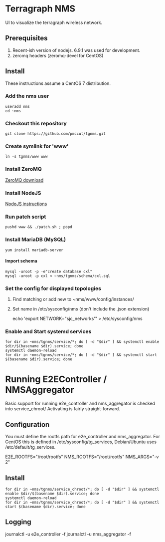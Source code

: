 # Terragraph NMS
UI to visualize the terragraph wireless network.

## Prerequisites
1. Recent-ish version of nodejs. 6.9.1 was used for development.
2. zeromq headers (zeromq-devel for CentOS)

## Install
These instructions assume a CentOS 7 distribution.
### Add the nms user
    useradd nms
    cd ~nms
### Checkout this repository
`git clone https://github.com/pmccut/tgnms.git`
### Create symlink for 'www'
`ln -s tgnms/www www`
### Install ZeroMQ
[ZeroMQ download](http://zeromq.org/intro:get-the-software)
### Install NodeJS
[NodeJS instructions](https://nodejs.org/en/download/package-manager/#enterprise-linux-and-fedora)
### Run patch script
`pushd www && ./patch.sh ; popd`
### Install MariaDB (MySQL)
`yum install mariadb-server`
#### Import schema
    mysql -uroot -p -e"create database cxl"
    mysql -uroot -p cxl < ~nms/tgnms/schema/cxl.sql
### Set the config for displayed topologies
1. Find matching or add new to  ~nms/www/config/instances/
2. Set name in /etc/sysconfig/nms (don't include the .json extension)

    echo 'export NETWORK="sjc_networks"' > /etc/sysconfig/nms

### Enable and Start systemd services
    for dir in ~nms/tgnms/service/*; do [ -d "$dir" ] && systemctl enable $dir/$(basename $dir).service; done
    systemctl daemon-reload
    for dir in ~nms/tgnms/service/*; do [ -d "$dir" ] && systemctl start $(basename $dir).service; done
    
# Running E2EController / NMSAggregator
Basic support for running e2e_controller and nms_aggregator is checked into service_chroot/
Activating is fairly straight-forward.

## Configuration
You must define the rootfs path for e2e_controller and nms_aggregator.
For CentOS this is defined in /etc/sysconfig/tg_services, Debian/Ubuntu uses /etc/default/tg_services.

E2E_ROOTFS="/root/rootfs"
NMS_ROOTFS="/root/rootfs"
NMS_ARGS="-v 2"

## Install    
    for dir in ~nms/tgnms/service_chroot/*; do [ -d "$dir" ] && systemctl enable $dir/$(basename $dir).service; done
    systemctl daemon-reload
    for dir in ~nms/tgnms/service_chroot/*; do [ -d "$dir" ] && systemctl start $(basename $dir).service; done

## Logging
   journalctl -u e2e_controller -f
   journalctl -u nms_aggregator -f
